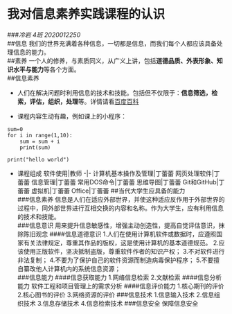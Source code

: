# 我对信息素养实践课程的认识  
###*冷岩 4班 2020012250*  
##信息
我们的世界充满着各种信息，一切都是信息，而我们每个人都应该具备处理信息的能力。  
##素养
一个人的修养，与素质同义，从广义上讲，包括**道德品质、外表形象、知识水平与能力**等各个方面。  
##信息素养
- 人们在解决问题时利用信息的技术和技能。包括但不仅限于：**信息筛选，检索，评估，组织，处理**等。详情请看[百度百科](https://baike.baidu.com/item/%E4%BF%A1%E6%81%AF%E7%B4%A0%E5%85%BB/937143?fr=aladdin)
+ 课程内容生动有趣，例如课上的小程序：
```
sum=0
for i in range(1,10):
	sum = sum + i
	print(sum)
```
`print("hello world")`
+ 课程组成
软件使用|教师
-|-
计算机基本操作及管理|丁蕾蕾
网页处理软件|丁蕾蕾
信息管理|丁蕾蕾
常用DOS命令|丁蕾蕾
思维导图|丁蕾蕾
Git和GitHub|丁蕾蕾
虚拟机|丁蕾蕾
Office|丁蕾蕾
##当代大学生应具备的能力  
###信息素养
信息是人们在适应外部世界，并使这种适应反作用于外部世界的过程中，同外部世界进行互相交换的内容和名称。作为大学生，应有利用信息的技术和技能。  
###信息意识
用来提升信息敏感性，增强主动创造性，提高自觉评估意识，抹除陈旧观念
####信息道德意识
1.人们在使用计算机软件或数据时，应遵照国家有关法律规定，尊重其作品的版权，这是使用计算机的基本道德规范。
2.应该使用正版软件，坚决抵制盗版，尊重软件作者的知识产权；
3.不对软件进行非法复制；
4.不要为了保护自己的软件资源而制造病毒保护程序； 
5.不要擅自纂改他人计算机内的系统信息资源；   
###信息能力
####信息获取能力
1.网络信息检索
2.文献检索
####信息分析能力
软件工程和项目管理上的需求分析
####信息评价能力
1.核心期刊的评价
2.核心图书的评价
3.网络资源的评价
###信息技术
1.信息输入技术
2.信息组织技术
3.信息存储技术
4.信息检索技术
###信息安全
保障信息安全
